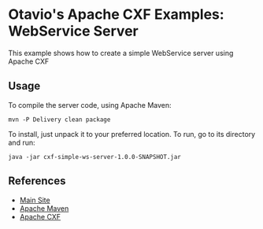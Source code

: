 Otavio's Apache CXF Examples: WebService Server
============

This example shows how to create a simple WebService server using Apache CXF

Usage
----

To compile the server code, using Apache Maven: 

```
mvn -P Delivery clean package
```

To install, just unpack it to your preferred location. To run, go to its directory and run:

```
java -jar cxf-simple-ws-server-1.0.0-SNAPSHOT.jar
```


References
----

* [Main Site](http://orpiske.net/)
* [Apache Maven](http://maven.apache.org/)
* [Apache CXF](http://cxf.apache.org/)

